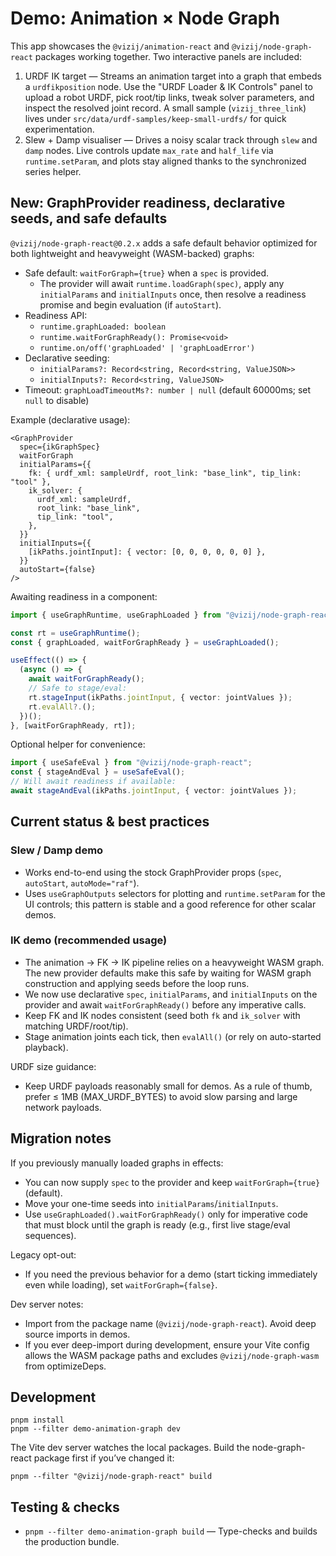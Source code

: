 # Demo: Animation × Node Graph

This app showcases the `@vizij/animation-react` and `@vizij/node-graph-react` packages working together. Two interactive panels are included:

1. URDF IK target — Streams an animation target into a graph that embeds a `urdfikposition` node. Use the "URDF Loader & IK Controls" panel to upload a robot URDF, pick root/tip links, tweak solver parameters, and inspect the resolved joint record. A small sample (`vizij_three_link`) lives under `src/data/urdf-samples/keep-small-urdfs/` for quick experimentation.
2. Slew + Damp visualiser — Drives a noisy scalar track through `slew` and `damp` nodes. Live controls update `max_rate` and `half_life` via `runtime.setParam`, and plots stay aligned thanks to the synchronized series helper.

## New: GraphProvider readiness, declarative seeds, and safe defaults

`@vizij/node-graph-react@0.2.x` adds a safe default behavior optimized for both lightweight and heavyweight (WASM-backed) graphs:

- Safe default: `waitForGraph={true}` when a `spec` is provided.
  - The provider will await `runtime.loadGraph(spec)`, apply any `initialParams` and `initialInputs` once, then resolve a readiness promise and begin evaluation (if `autoStart`).
- Readiness API:
  - `runtime.graphLoaded: boolean`
  - `runtime.waitForGraphReady(): Promise<void>`
  - `runtime.on/off('graphLoaded' | 'graphLoadError')`
- Declarative seeding:
  - `initialParams?: Record<string, Record<string, ValueJSON>>`
  - `initialInputs?: Record<string, ValueJSON>`
- Timeout: `graphLoadTimeoutMs?: number | null` (default 60000ms; set `null` to disable)

Example (declarative usage):

```tsx
<GraphProvider
  spec={ikGraphSpec}
  waitForGraph
  initialParams={{
    fk: { urdf_xml: sampleUrdf, root_link: "base_link", tip_link: "tool" },
    ik_solver: {
      urdf_xml: sampleUrdf,
      root_link: "base_link",
      tip_link: "tool",
    },
  }}
  initialInputs={{
    [ikPaths.jointInput]: { vector: [0, 0, 0, 0, 0, 0] },
  }}
  autoStart={false}
/>
```

Awaiting readiness in a component:

```ts
import { useGraphRuntime, useGraphLoaded } from "@vizij/node-graph-react";

const rt = useGraphRuntime();
const { graphLoaded, waitForGraphReady } = useGraphLoaded();

useEffect(() => {
  (async () => {
    await waitForGraphReady();
    // Safe to stage/eval:
    rt.stageInput(ikPaths.jointInput, { vector: jointValues });
    rt.evalAll?.();
  })();
}, [waitForGraphReady, rt]);
```

Optional helper for convenience:

```ts
import { useSafeEval } from "@vizij/node-graph-react";
const { stageAndEval } = useSafeEval();
// Will await readiness if available:
await stageAndEval(ikPaths.jointInput, { vector: jointValues });
```

## Current status & best practices

### Slew / Damp demo

- Works end-to-end using the stock GraphProvider props (`spec`, `autoStart`, `autoMode="raf"`).
- Uses `useGraphOutputs` selectors for plotting and `runtime.setParam` for the UI controls; this pattern is stable and a good reference for other scalar demos.

### IK demo (recommended usage)

- The animation → FK → IK pipeline relies on a heavyweight WASM graph. The new provider defaults make this safe by waiting for WASM graph construction and applying seeds before the loop runs.
- We now use declarative `spec`, `initialParams`, and `initialInputs` on the provider and await `waitForGraphReady()` before any imperative calls.
- Keep FK and IK nodes consistent (seed both `fk` and `ik_solver` with matching URDF/root/tip).
- Stage animation joints each tick, then `evalAll()` (or rely on auto-started playback).

URDF size guidance:

- Keep URDF payloads reasonably small for demos. As a rule of thumb, prefer ≤ 1MB (MAX_URDF_BYTES) to avoid slow parsing and large network payloads.

## Migration notes

If you previously manually loaded graphs in effects:

- You can now supply `spec` to the provider and keep `waitForGraph={true}` (default).
- Move your one-time seeds into `initialParams`/`initialInputs`.
- Use `useGraphLoaded().waitForGraphReady()` only for imperative code that must block until the graph is ready (e.g., first live stage/eval sequences).

Legacy opt-out:

- If you need the previous behavior for a demo (start ticking immediately even while loading), set `waitForGraph={false}`.

Dev server notes:

- Import from the package name (`@vizij/node-graph-react`). Avoid deep source imports in demos.
- If you ever deep-import during development, ensure your Vite config allows the WASM package paths and excludes `@vizij/node-graph-wasm` from optimizeDeps.

## Development

```
pnpm install
pnpm --filter demo-animation-graph dev
```

The Vite dev server watches the local packages. Build the node-graph-react package first if you’ve changed it:

```
pnpm --filter "@vizij/node-graph-react" build
```

## Testing & checks

- `pnpm --filter demo-animation-graph build` — Type-checks and builds the production bundle.
